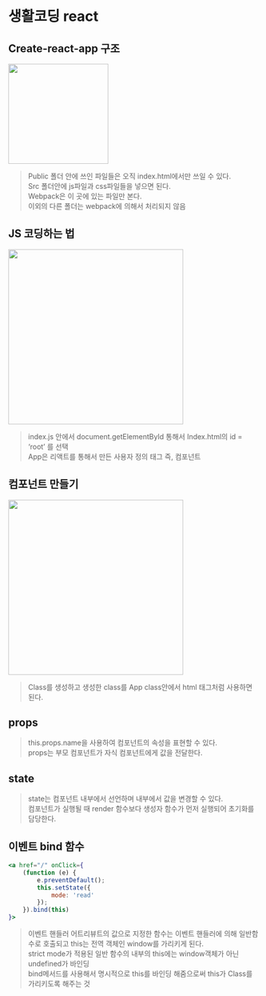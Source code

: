 # 생활코딩 react
## Create-react-app 구조
<div>
  <img src="https://user-images.githubusercontent.com/52212226/101463592-f8574c80-3980-11eb-9ab1-5451eacfe2d8.png" width="200">
</div>

> Public 폴더 안에 쓰인 파일들은 오직 index.html에서만 쓰일 수 있다.         
> Src 폴더안에 js파일과 css파일들을 넣으면 된다.     
> Webpack은 이 곳에 있는 파일만 본다.    
> 이외의 다른 폴더는 webpack에 의해서 처리되지 않음    

## JS 코딩하는 법
<div>
  <img src="https://user-images.githubusercontent.com/52212226/101465864-d0b5b380-3983-11eb-9b8a-093da45b9ad9.png" width="350">
</div>

> index.js 안에서 document.getElementById 통해서 Index.html의 id = ‘root’ 를 선택       
> App은 리액트를 통해서 만든 사용자 정의 태그 즉, 컴포넌트    

## 컴포넌트 만들기
<div>
  <img src="https://user-images.githubusercontent.com/52212226/101466541-9ac4ff00-3984-11eb-9fee-8e3ee8074e47.png" width="350">
</div>

> Class를 생성하고 생성한 class를 App class안에서 html 태그처럼 사용하면 된다.

## props
> this.props.name을 사용하여 컴포넌트의 속성을 표현할 수 있다.   
> props는 부모 컴포넌트가 자식 컴포넌트에게 값을 전달한다.   

## state
> state는 컴포넌트 내부에서 선언하며 내부에서 값을 변경할 수 있다.    
> 컴포넌트가 실행될 때 render 함수보다 생성자 함수가 먼저 실행되어 초기화를 담당한다.    

## 이벤트 bind 함수
```jsx
<a href="/" onClick={
    (function (e) {
        e.preventDefault();
        this.setState({
            mode: 'read'
        });
    }).bind(this)
}>
```
>이벤트 핸들러 어트리뷰트의 값으로 지정한 함수는 이벤트 핸들러에 의해 일반함수로 호출되고 this는 전역 객체인 window를 가리키게 된다.    
>strict mode가 적용된 일반 함수의 내부의 this에는 window객체가 아닌 undefined가 바인딩   
>bind메서드를 사용해서 명시적으로 this를 바인딩 해줌으로써 this가 Class를 가리키도록 해주는 것   


